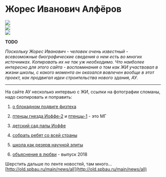 <!--?title Жорес Алферов -->

# Жорес Иванович Алфёров

<div class="row">
  <div class="col-xl-2 offset-xl-3 col-sm-4">
    <img src="https://pths-archive.github.io/static/img/zhores/zhores-young.jpg" class="img-fluid"/>
  </div>
  <div class="col-xl-2 col-sm-4">
    <img src="https://pths-archive.github.io/static/img/zhores/zhores-middle.jpg" class="img-fluid"/>
  </div>
  <div class="col-xl-2 col-sm-4">
    <img src="https://pths-archive.github.io/static/img/zhores/zhores-aged.jpg" class="img-fluid"/>
  </div>
</div>

**TODO**

_Поскольку Жорес Иванович - человек очень известный - всевозможные биографические сведения о нем есть во многих источниках. Копировать их не так уж необходимо. Что наиболее интересно для этого сайта - воспоминания о том как ЖИ участвовал в жизни школы, с какого момента он оказался вовлечен вообще в этот проект, как продвигал идеи строительства нового здания, АУ._

---

На сайте АУ несколько интервью с ЖИ, ссылки на фотографии сломаны, надо скопировать и поправить:

1. [о блокадном подвиге физтеха](http://old.spbau.ru/main/news/1698)

2. [птенцы гнезда Иоффе-2](http://old.spbau.ru/main/news/1693) и [птенцы-1](http://old.spbau.ru/main/news/1690) - это МГ

3. [детский сад папы Иоффе](http://old.spbau.ru/main/news/1692)

4. [собрать ребят со всей страны](http://old.spbau.ru/main/news/1679)

5. [школа как резерв научной элиты](http://old.spbau.ru/main/news/1680)

6. [объяснение в любви](http://old.spbau.ru/main/news/1673) - выпуск 2018

Шерстить дальше по ленте новостей, там много... [http://old.spbau.ru/main/news/all](http://old.spbau.ru/main/news/all)
